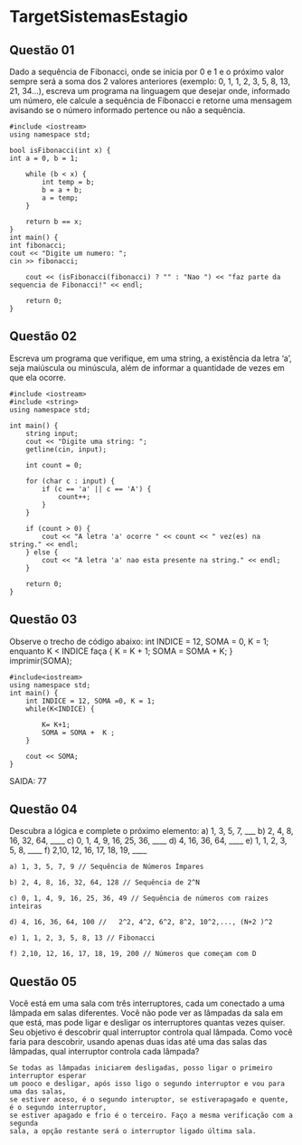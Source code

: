 # TargetSistemasEstagio




## Questão 01 
Dado a sequência de Fibonacci, onde se inicia por 0 e 1 e o próximo valor sempre será a soma dos 2 valores anteriores
(exemplo: 0, 1, 1, 2, 3, 5, 8, 13, 21, 34...), escreva um programa na linguagem que desejar onde, informado um número, 
ele calcule a sequência de Fibonacci e retorne uma mensagem avisando se o número informado pertence ou não a sequência.

``` 
#include <iostream>
using namespace std;

bool isFibonacci(int x) {
int a = 0, b = 1;

    while (b < x) {
        int temp = b;
        b = a + b;
        a = temp;
    }

    return b == x;
}
int main() {
int fibonacci;
cout << "Digite um numero: ";
cin >> fibonacci;

    cout << (isFibonacci(fibonacci) ? "" : "Nao ") << "faz parte da sequencia de Fibonacci!" << endl;

    return 0;
}
```
## Questão 02
Escreva um programa que verifique, em uma string, a existência da letra ‘a’, seja maiúscula ou minúscula, além de informar a quantidade de vezes em que ela ocorre.
``` 
#include <iostream>
#include <string>
using namespace std;

int main() {
    string input;
    cout << "Digite uma string: ";
    getline(cin, input);

    int count = 0;

    for (char c : input) {
        if (c == 'a' || c == 'A') {
            count++;
        }
    }

    if (count > 0) {
        cout << "A letra 'a' ocorre " << count << " vez(es) na string." << endl;
    } else {
        cout << "A letra 'a' nao esta presente na string." << endl;
    }

    return 0;
}
```
## Questão 03
Observe o trecho de código abaixo: int INDICE = 12, SOMA = 0, K = 1; enquanto K < INDICE faça { K = K + 1; SOMA = SOMA + K; } imprimir(SOMA);
``` 
#include<iostream>
using namespace std;
int main() {
    int INDICE = 12, SOMA =0, K = 1;
    while(K<INDICE) {

        K= K+1;
        SOMA = SOMA +  K ;
    }

    cout << SOMA;
}
```
SAIDA: 77

## Questão 04
Descubra a lógica e complete o próximo elemento:
   a) 1, 3, 5, 7, ___
   b) 2, 4, 8, 16, 32, 64, ____
   c) 0, 1, 4, 9, 16, 25, 36, ____
   d) 4, 16, 36, 64, ____
   e) 1, 1, 2, 3, 5, 8, ____
   f) 2,10, 12, 16, 17, 18, 19, ____
````
a) 1, 3, 5, 7, 9 // Sequência de Números Ímpares

b) 2, 4, 8, 16, 32, 64, 128 // Sequência de 2^N

c) 0, 1, 4, 9, 16, 25, 36, 49 // Sequência de números com raizes inteiras

d) 4, 16, 36, 64, 100 //   2^2, 4^2, 6^2, 8^2, 10^2,..., (N+2 )^2

e) 1, 1, 2, 3, 5, 8, 13 // Fibonacci

f) 2,10, 12, 16, 17, 18, 19, 200 // Números que começam com D

````

## Questão 05
Você está em uma sala com três interruptores, cada um conectado a uma lâmpada em salas diferentes. Você não pode ver as lâmpadas da sala em que está, mas pode ligar e desligar os interruptores quantas vezes quiser. Seu objetivo é descobrir qual interruptor controla qual lâmpada. Como você faria para descobrir, usando apenas duas idas até uma das salas das lâmpadas, qual interruptor controla cada lâmpada?  
````
Se todas as lâmpadas iniciarem desligadas, posso ligar o primeiro interruptor esperar
um pooco e desligar, após isso ligo o segundo interruptor e vou para uma das salas, 
se estiver aceso, é o segundo interuptor, se estiverapagado e quente, é o segundo interruptor,
se estiver apagado e frio é o terceiro. Faço a mesma verificação com a segunda
sala, a opção restante será o interruptor ligado última sala.

````
